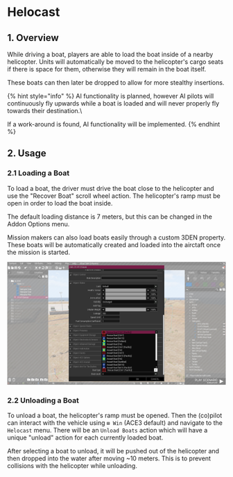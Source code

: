 # Helocast

## 1. Overview

While driving a boat, players are able to load the boat inside of a nearby helicopter. Units will automatically be moved to the helicopter's cargo seats if there is space for them, otherwise they will remain in the boat itself.

These boats can then later be dropped to allow for more stealthy insertions.

{% hint style="info" %}
AI functionality is planned, however AI pilots will continuously fly upwards while a boat is loaded and will never properly fly towards their destination.\


If a work-around is found, AI functionality will be implemented.
{% endhint %}

## 2. Usage

### 2.1 Loading a Boat

To load a boat, the driver must drive the boat close to the helicopter and use the "Recover Boat" scroll wheel action. The helicopter's ramp must be open in order to load the boat inside.

The default loading distance is 7 meters, but this can be changed in the Addon Options menu.

Mission makers can also load boats easily through a custom 3DEN property. These boats will be automatically created and loaded into the airctaft once the mission is started.

![Custom 3DEN Property](https://github.com/DartsArmaMods/AimForTheBushes/blob/main/docs/wiki/images/helocast_3DEN_loadBoats.png)

### 2.2 Unloading a Boat

To unload a boat, the helicopter's ramp must be opened. Then the (co)pilot can interact with the vehicle using `⊞ Win` (ACE3 default) and navigate to the `Helocast` menu. There will be an `Unload Boats` action which will have a unique "unload" action for each currently loaded boat.

After selecting a boat to unload, it will be pushed out of the helicopter and then dropped into the water after moving \~10 meters. This is to prevent collisions with the helicopter while unloading.
